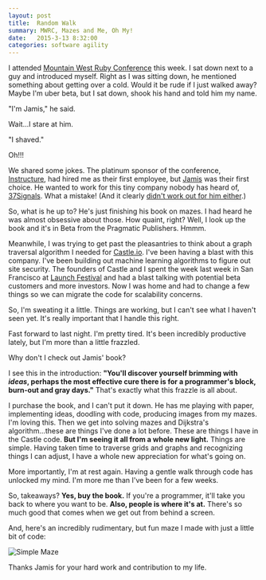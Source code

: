 ```yaml
---
layout: post
title:  Random Walk
summary: MWRC, Mazes and Me, Oh My!
date:   2015-3-13 8:32:00
categories: software agility
---
```


I attended [Mountain West Ruby Conference](http://mtnwestrubyconf.org/) this week.  I sat down next to a guy and introduced myself.  Right as I was sitting down, he mentioned something about getting over a cold.  Would it be rude if I just walked away?  Maybe I'm uber beta, but I sat down, shook his hand and told him my name.

"I'm Jamis," he said.

Wait...I stare at him.

"I shaved."

Oh!!!

We shared some jokes.  The platinum sponsor of the conference, [Instructure](http://www.instructure.com/), had hired me as their first employee, but [Jamis](https://twitter.com/jamis) was their first choice.  He wanted to work for this tiny company nobody has heard of, [37Signals](https://basecamp.com/).  What a mistake! (And it clearly [didn't work out for him either](http://blogcabin.37signals.com/posts/3754-what-jamis-left-behind-for-us).)

So, what is he up to? He's just finishing his book on mazes.  I had heard he was almost obsessive about those.  How quaint, right?  Well, I look up the book and it's in Beta from the Pragmatic Publishers.  Hmmm.

Meanwhile, I was trying to get past the pleasantries to think about a graph traversal algorithm I needed for [Castle.io](https://castle.io/).  I've been having a blast with this company.  I've been building out machine learning algorithms to figure out site security.  The founders of Castle and I spent the week last week in San Francisco at [Launch Festival](http://www.launchfestival.com/) and had a blast talking with potential beta customers and more investors.  Now I was home and had to change a few things so we can migrate the code for scalability concerns.

So, I'm sweating it a little.  Things are working, but I can't see what I haven't seen yet.  It's really important that I handle this right.

Fast forward to last night.  I'm pretty tired.  It's been incredibly productive lately, but I'm more than a little frazzled.

Why don't I check out Jamis' book?

I see this in the introduction: **"You'll discover yourself brimming with _ideas_, perhaps the most effective cure there is for a programmer's block, burn-out and gray days."**  That's exactly what this frazzle is all about.

I purchase the book, and I can't put it down.  He has me playing with paper, implementing ideas, doodling with code, producing images from my mazes.  I'm loving this.  Then we get into solving mazes and Dijkstra's algorithm...these are things I've done a lot before.  These are things I have in the Castle code.  **But I'm seeing it all from a whole new light.**  Things are simple.  Having taken time to traverse grids and graphs and recognizing things I can adjust, I have a whole new appreciation for what's going on.

More importantly, I'm at rest again.  Having a gentle walk through code has unlocked my mind.  I'm more me than I've been for a few weeks.

So, takeaways?  **Yes, buy the book.**  If you're a programmer, it'll take you back to where you want to be.  **Also, people is where it's at.**  There's so much good that comes when we get out from behind a screen.

And, here's an incredibly rudimentary, but fun maze I made with just a little bit of code:

![Simple Maze](http://i.imgur.com/yTn2NgL.png)

Thanks Jamis for your hard work and contribution to my life.
